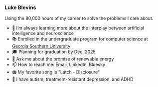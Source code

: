 ### Luke Blevins

Using the 80,000 hours of my career to solve the problems I care about.

- 🌱 I’m always learning more about the interplay between artificial intelligence and neuroscience
- 📚 Enrolled in the undergraduate program for computer science at [Georgia Southern University](https://cec.georgiasouthern.edu/cs/degrees/computer-science-bs/)
- 🎓 Planning for graduation by Dec. 2025
- 💬 Ask me about the promise of renewable energy
- 📫 How to reach me: Email, LinkedIn, Bluesky
- 📻 My favorite song is "Latch - Disclosure"
- 🧠 I have autism, treatment-resistant depression, and ADHD
